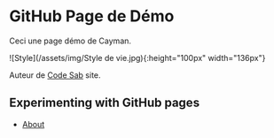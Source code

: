 # GitHub Page de Démo

Ceci une page démo de Cayman.

![Style](/assets/img/Style de vie.jpg){:height="100px" width="136px"}



Auteur de [Code Sab](https://code-maven.com/) site.


## Experimenting with GitHub pages

* [About](/about)
